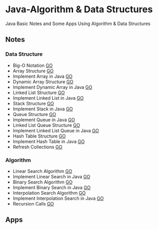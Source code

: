 # Java-Algorithm & Data Structures
Java Basic Notes and Some Apps Using Algorithm &amp; Data Structures

## Notes
### Data Structure
  * Big-O Notation [GO](https://github.com/HopeMashal/Java-Algorithm---Data-Structures/blob/master/Notes/DataStructure/Big-O_Notation.txt)
  * Array Structure [GO](https://github.com/HopeMashal/Java-Algorithm---Data-Structures/blob/master/Notes/DataStructure/Array_Structure.txt)
  * Implement Array in Java [GO](https://github.com/HopeMashal/Java-Algorithm---Data-Structures/blob/master/Notes/DataStructure/ImplementArray/Implement_Array.java)
  * Dynamic Array Structure [GO](https://github.com/HopeMashal/Java-Algorithm---Data-Structures/blob/master/Notes/DataStructure/DynamicArrayStructure.txt)
  * Implement Dynamic Array in Java [GO](https://github.com/HopeMashal/Java-Algorithm---Data-Structures/blob/master/Notes/DataStructure/ImplementArray/Implement_Dynamic.java)
  * Linked List Structure [GO](https://github.com/HopeMashal/Java-Algorithm---Data-Structures/blob/master/Notes/DataStructure/Linked_List_Structure.txt)
  * Implement Linked List in Java [GO](https://github.com/HopeMashal/Java-Algorithm---Data-Structures/blob/master/Notes/DataStructure/ImplementArray/Implement_Linked.java)
  * Stack Structure [GO](https://github.com/HopeMashal/Java-Algorithm---Data-Structures/blob/master/Notes/DataStructure/Stack_Structure.txt)
  * Implement Stack in Java [GO](https://github.com/HopeMashal/Java-Algorithm---Data-Structures/blob/master/Notes/DataStructure/ImplementArray/Implement_Stack.java)
  * Queue Structure [GO](https://github.com/HopeMashal/Java-Algorithm---Data-Structures/blob/master/Notes/DataStructure/Queue_Structure.txt)
  * Implement Queue in Java [GO](https://github.com/HopeMashal/Java-Algorithm---Data-Structures/blob/master/Notes/DataStructure/ImplementArray/Implement_Queue.java)
  * Linked List Queue Structure [GO](https://github.com/HopeMashal/Java-Algorithm---Data-Structures/blob/master/Notes/DataStructure/Linked_Queue_Structure.txt)
  * Implement Linked List Queue in Java [GO](https://github.com/HopeMashal/Java-Algorithm---Data-Structures/blob/master/Notes/DataStructure/ImplementArray/Implement_Linked_Queue.java)
  * Hash Table Structure [GO](https://github.com/HopeMashal/Java-Algorithm---Data-Structures/blob/master/Notes/DataStructure/Hash_Table_Structure.txt)
  * Implement Hash Table in Java [GO](https://github.com/HopeMashal/Java-Algorithm---Data-Structures/blob/master/Notes/DataStructure/ImplementArray/Implement_Hash_Table.java)
  * Refresh Collections [GO](https://github.com/HopeMashal/Java-Algorithm---Data-Structures/blob/master/Notes/DataStructure/Refresh_Collections.java)

### Algorithm
  * Linear Search Algorithm [GO](https://github.com/HopeMashal/Java-Algorithm---Data-Structures/blob/master/Notes/Algorithm/Linear_Search.txt)
  * Implement Linear Search in Java [GO](https://github.com/HopeMashal/Java-Algorithm---Data-Structures/blob/master/Notes/Algorithm/Implementation/LinearSearch.java)
  * Binary Search Algorithm [GO](https://github.com/HopeMashal/Java-Algorithm---Data-Structures/blob/master/Notes/Algorithm/Binary_Search.txt)
  * Implement Binary Search in Java [GO](https://github.com/HopeMashal/Java-Algorithm---Data-Structures/blob/master/Notes/Algorithm/Implementation/BinarySearch.java)
  * Interpolation Search Algorithm [GO](https://github.com/HopeMashal/Java-Algorithm---Data-Structures/blob/master/Notes/Algorithm/Interpolation_Search.txt)
  * Implement Interpolation Search in Java [GO](https://github.com/HopeMashal/Java-Algorithm---Data-Structures/blob/master/Notes/Algorithm/Implementation/InterpolationSearch.java)
  * Recursion Calls [GO](https://github.com/HopeMashal/Java-Algorithm---Data-Structures/blob/master/Notes/Algorithm/Recursion_Calls.txt)

## Apps
